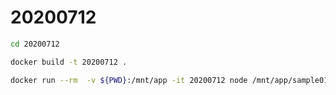 # 20200712

```sh
cd 20200712

docker build -t 20200712 .

docker run --rm  -v ${PWD}:/mnt/app -it 20200712 node /mnt/app/sample01.js
```
